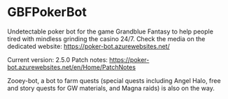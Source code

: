 # GBFPokerBot
Undetectable poker bot for the game Grandblue Fantasy to help people tired with mindless grinding the casino 24/7.
Check the media on the dedicated website:
https://poker-bot.azurewebsites.net/

Current version: 2.5.0
Patch notes: https://poker-bot.azurewebsites.net/en/Home/PatchNotes

Zooey-bot, a bot to farm quests (special quests including Angel Halo, free and story quests for GW materials, and Magna raids) is also on the way.
